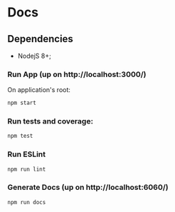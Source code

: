 
# Docs

## Dependencies
* NodejS 8+;

### Run App (up on http://localhost:3000/)

On application's root: 

```js 
npm start
```

### Run tests and coverage:
```js 
npm test
```
### Run ESLint
```js 
npm run lint
```

### Generate Docs (up on http://localhost:6060/)
```js 
npm run docs
```
